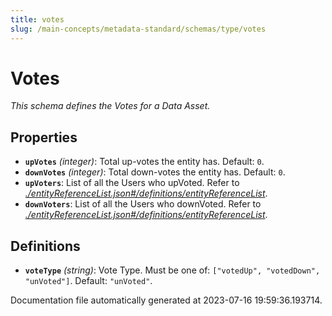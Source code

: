 ```yaml
---
title: votes
slug: /main-concepts/metadata-standard/schemas/type/votes
---
```


# Votes

*This schema defines the Votes for a Data Asset.*

## Properties

- **`upVotes`** *(integer)*: Total up-votes the entity has. Default: `0`.
- **`downVotes`** *(integer)*: Total down-votes the entity has. Default: `0`.
- **`upVoters`**: List of all the Users who upVoted. Refer to *[./entityReferenceList.json#/definitions/entityReferenceList](#entityReferenceList.json#/definitions/entityReferenceList)*.
- **`downVoters`**: List of all the Users who downVoted. Refer to *[./entityReferenceList.json#/definitions/entityReferenceList](#entityReferenceList.json#/definitions/entityReferenceList)*.
## Definitions

- <a id="definitions/voteType"></a>**`voteType`** *(string)*: Vote Type. Must be one of: `["votedUp", "votedDown", "unVoted"]`. Default: `"unVoted"`.


Documentation file automatically generated at 2023-07-16 19:59:36.193714.
